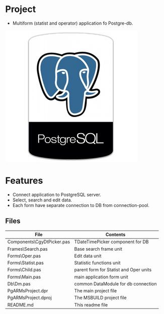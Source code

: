 # Project
- Multiform (statist and operator) application fo Postgre-db.
                   
![](postgresql-relational-database.png) 

# Features  
- Connect application to PostgreSQL server.
- Select, search and edit data.
- Each form have separate connection to DB from connection-pool.

## Files

| File | Contents | 
| --- | --- |
| Components\CgyDtPicker.pas | TDateTimePicker component for DB |
| Frames\Search.pas | Base search frame unit |
| Forms\Oper.pas | Edit data unit |
| Forms\Statist.pas | Statistic functions unit |
| Forms\Child.pas | parent form for Statist and Oper units |
| Forms\Main.pas | main application form unit |
| Db\Dm.pas | common DataModule for db connection |
| PgARMsProject.dpr | The main project file |
| PgARMsProject.dproj | The MSBUILD project file |
| README.md | This readme file |
